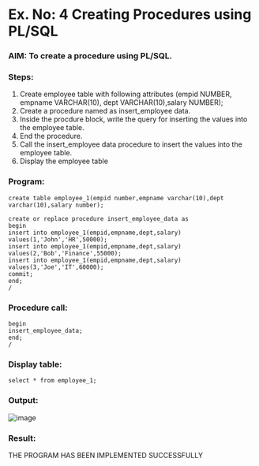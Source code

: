 # Ex. No: 4 Creating Procedures using PL/SQL

### AIM: To create a procedure using PL/SQL.

### Steps:
1. Create employee table with following attributes (empid NUMBER, empname VARCHAR(10), dept VARCHAR(10),salary NUMBER);
2. Create a procedure named as insert_employee data.
3. Inside the procdure block, write the query for inserting the values into the employee table.
4. End the procedure.
5. Call the insert_employee data procedure to insert the values into the employee table.
6. Display the employee table

### Program:
```
create table employee_1(empid number,empname varchar(10),dept varchar(10),salary number);
```
```
create or replace procedure insert_employee_data as
begin
insert into employee_1(empid,empname,dept,salary)
values(1,'John','HR',50000);
insert into employee_1(empid,empname,dept,salary)
values(2,'Bob','Finance',55000);
insert into employee_1(empid,empname,dept,salary)
values(3,'Joe','IT',60000);
commit;
end;
/
```
### Procedure call:
```
begin
insert_employee_data;
end;
/
```
### Display table:
```
select * from employee_1;
```
### Output:
![image](https://github.com/Augustine0306/Ex-No-4-Creating-Procedures-using-PL-SQL/assets/119404460/7167f4e5-5aa0-485c-8fcf-f7138f258c5c)

### Result:
THE PROGRAM HAS BEEN IMPLEMENTED SUCCESSFULLY
